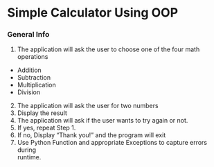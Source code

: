 # Simple Calculator Using OOP

### General Info

1. The application will ask the user to choose one of the four math operations 
* Addition
* Subtraction
* Multiplication 
* Division

2.  The application will ask the user for two numbers
3.  Display the result
4. The application will ask if the user wants to try again or not.
5. If yes, repeat Step 1.
6. If no, Display “Thank you!” and the program will exit 
7. Use Python Function and appropriate Exceptions to capture errors during   
    runtime.

